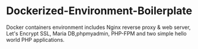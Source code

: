 # Dockerized-Environment-Boilerplate
Docker containers environment includes Nginx reverse proxy &amp; web server, Let's Encrypt SSL, Maria DB,phpmyadmin, PHP-FPM and two simple hello world PHP applications.
